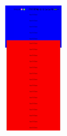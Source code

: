 ![CoordinatorLayout](https://raw.githubusercontent.com/ooftf/Material/master/img/blog/ow8jg-6rpdu.gif)